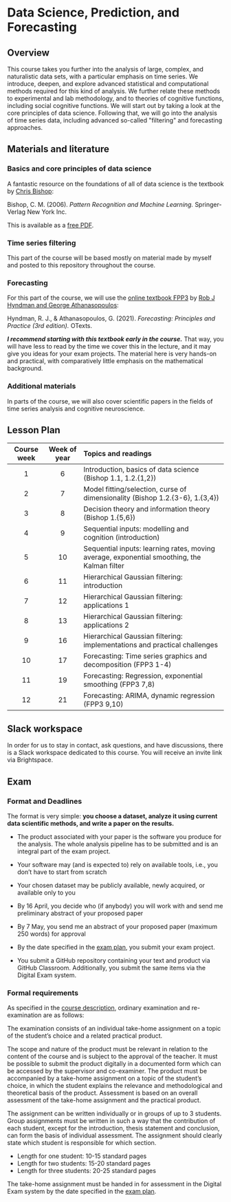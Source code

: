 # Data Science, Prediction, and Forecasting

## Overview

This course takes you further into the analysis of large, complex, and naturalistic data sets, with a particular emphasis on time series. We introduce, deepen, and explore advanced statistical and computational methods required for this kind of analysis. We further relate these methods to experimental and lab methodology, and to theories of cognitive functions, including social cognitive functions. We will start out by taking a look at the core principles of data science. Following that, we will go into the analysis of time series data, including advanced so-called "filtering" and forecasting approaches.

## Materials and literature

### Basics and core principles of data science

A fantastic resource on the foundations of all of data science is the textbook by [Chris Bishop](https://www.microsoft.com/en-us/research/people/cmbishop/):

Bishop, C. M. (2006). *Pattern Recognition and Machine Learning.* Springer-Verlag New York Inc.

This is available as a [free PDF](https://www.microsoft.com/en-us/research/uploads/prod/2006/01/Bishop-Pattern-Recognition-and-Machine-Learning-2006.pdf).

### Time series filtering

This part of the course will be based mostly on material made by myself and posted to this repository throughout the course.

### Forecasting

For this part of the course, we will use the [online textbook FPP3](https://otexts.com/fpp3/) by [Rob J Hyndman and George Athanasopoulos](https://otexts.com/fpp3/about-the-authors.html):

Hyndman, R. J., & Athanasopoulos, G. (2021). *Forecasting: Principles and Practice (3rd edition).* OTexts.

_**I recommend starting with this textbook early in the course.**_ That way, you will have less to read by the time we cover this in the lecture, and it may give you ideas for your exam projects. The material here is very hands-on and practical, with comparatively little emphasis on the mathematical background.

### Additional materials

In parts of the course, we will also cover scientific papers in the fields of time series analysis and cognitive neuroscience.

## Lesson Plan

| Course week | Week of year | Topics and readings                                                                         |
|:-----------:|:------------:|:--------------------------------------------------------------------------------------------|
| 1           | 6            | Introduction, basics of data science (Bishop 1.1, 1.2.{1,2})                                |
| 2           | 7            | Model fitting/selection, curse of dimensionality (Bishop 1.2.{3-6}, 1.{3,4})                |
| 3           | 8            | Decision theory and information theory (Bishop 1.{5,6})                                     |
| 4           | 9            | Sequential inputs: modelling and cognition (introduction)                                   |
| 5           | 10           | Sequential inputs: learning rates, moving average, exponential smoothing, the Kalman filter |
| 6           | 11           | Hierarchical Gaussian filtering: introduction                                               |
| 7           | 12           | Hierarchical Gaussian filtering: applications 1                                             |
| 8           | 13           | Hierarchical Gaussian filtering: applications 2                                             |
| 9           | 16           | Hierarchical Gaussian filtering: implementations and practical challenges                   |
| 10          | 17           | Forecasting: Time series graphics and decomposition (FPP3 1-4)                              |
| 11          | 19           | Forecasting: Regression, exponential smoothing (FPP3 7,8)                                   |
| 12          | 21           | Forecasting: ARIMA, dynamic regression (FPP3 9,10)                                          |

## Slack workspace

In order for us to stay in contact, ask questions, and have discussions, there is a Slack workspace dedicated to this course. You will receive an invite link via Brightspace.

## Exam

### Format and Deadlines

The format is very simple: **you choose a dataset, analyze it using current data scientific methods, and write a paper on the results.**

- The product associated with your paper is the software you produce for the analysis. The whole analysis pipeline has to be submitted and is an integral part of the exam project.

- Your software may (and is expected to) rely on available tools, i.e., you don’t have to start from scratch

- Your chosen dataset may be publicly available, newly acquired, or available only to you

- By 16 April, you decide who (if anybody) you will work with and send me preliminary abstract of your proposed paper

- By 7 May, you send me an abstract of your proposed paper (maximum 250 words) for approval

- By the date specified in the [exam plan](https://studerende.au.dk/en/studies/subject-portals/arts/exams/exam-timetables-faculty-of-arts/147102-cognitive-science), you submit your exam project.

- You submit a GitHub repository containing your text and product via GitHub Classroom. Additionally, you submit the same items via the Digital Exam system.


### Formal requirements

As specified in the [course description](https://kursuskatalog.au.dk/en/course/114897/Data-Science-Prediction-and-Forecasting), ordinary examination and re-examination are as follows:

The examination consists of an individual take-home assignment on a topic of the student’s choice and a related practical product.

The scope and nature of the product must be relevant in relation to the content of the course and is subject to the approval of the teacher. It must be possible to submit the product digitally in a documented form which can be accessed by the supervisor and co-examiner. The product must be accompanied by a take-home assignment on a topic of the student’s choice, in which the student explains the relevance and methodological and theoretical basis of the product. Assessment is based on an overall assessment of the take-home assignment and the practical product.

The assignment can be written individually or in groups of up to 3 students. Group assignments must be written in such a way that the contribution of each student, except for the introduction, thesis statement and conclusion, can form the basis of individual assessment. The assignment should clearly state which student is responsible for which section.

- Length for one student: 10-15 standard pages
- Length for two students: 15-20 standard pages
- Length for three students: 20-25 standard pages

The take-home assignment must be handed in for assessment in the Digital Exam system by the date specified in the [exam plan](https://studerende.au.dk/en/studies/subject-portals/arts/exams/exam-timetables-faculty-of-arts/147102-cognitive-science).
